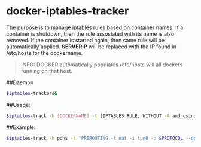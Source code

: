 # docker-iptables-tracker

The purpose is to manage iptables rules based on container names.  If a container is shutdown, then the rule assosiated with its name is also removed.  If the container is started again, then same rule will be automatically applied.  __SERVERIP__ will be replaced with the IP found in /etc/hosts for the dockername.  

>INFO: DOCKER automatically populates /etc/hosts will all dockers running on that host.

##Daemon
```sh
$iptables-trackerd&
```

##Usage:
```sh
$iptables-track -h [DOCKERNAME] -t [IPTABLES RULE, WITHOUT -A and using __SERVERIP__]
```
##Example:
```sh
$iptables-track -h pdns -t "PREROUTING -t nat -i tun0 -p $PROTOCOL --dport $PORT -j DNAT --to __SERVERIP__:$PORT"
```
